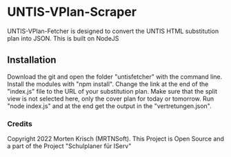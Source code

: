 # UNTIS-VPlan-Scraper

UNTIS-VPlan-Fetcher is designed to convert the UNTIS HTML substitution plan into JSON. This is built on NodeJS

## Installation
Download the git and open the folder "untisfetcher" with the command line. Install the modules with "npm install".
Change the link at the end of the "index.js" file to the URL of your substitution plan. Make sure that the split view is not selected here, only the cover plan for today or tomorrow.
Run "node index.js" and at the end get the output in the "vertretungen.json".

### Credits
Copyright 2022 Morten Krisch (MRTNSoft). This Project is Open Source and a part of the Project "Schulplaner für IServ"
